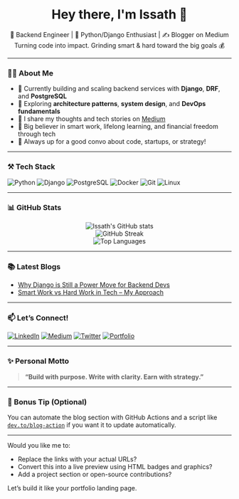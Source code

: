 <h1 align="center">Hey there, I'm Issath 👋</h1>

<p align="center">
  🚀 Backend Engineer | 🐍 Python/Django Enthusiast | ✍️ Blogger on Medium<br/>
  Turning code into impact. Grinding smart & hard toward the big goals 💰
</p>

---

### 🧑‍💻 About Me

- 🔭 Currently building and scaling backend services with **Django**, **DRF**, and **PostgreSQL**
- 🧠 Exploring **architecture patterns**, **system design**, and **DevOps fundamentals**
- 📝 I share my thoughts and tech stories on [Medium](https://medium.com/@yourusername)
- 🎯 Big believer in smart work, lifelong learning, and financial freedom through tech
- 💬 Always up for a good convo about code, startups, or strategy!

---

### ⚒️ Tech Stack

![Python](https://img.shields.io/badge/-Python-3776AB?style=flat&logo=python&logoColor=white)
![Django](https://img.shields.io/badge/-Django-092E20?style=flat&logo=django&logoColor=white)
![PostgreSQL](https://img.shields.io/badge/-PostgreSQL-336791?style=flat&logo=postgresql&logoColor=white)
![Docker](https://img.shields.io/badge/-Docker-2496ED?style=flat&logo=docker&logoColor=white)
![Git](https://img.shields.io/badge/-Git-F05032?style=flat&logo=git&logoColor=white)
![Linux](https://img.shields.io/badge/-Linux-FCC624?style=flat&logo=linux&logoColor=black)

---

### 📊 GitHub Stats

<p align="center">
  <img src="https://github-readme-stats.vercel.app/api?username=your-github-username&show_icons=true&theme=radical" alt="Issath's GitHub stats" />
  <br/>
  <img src="https://github-readme-streak-stats.herokuapp.com/?user=your-github-username&theme=radical" alt="GitHub Streak" />
  <br/>
  <img src="https://github-readme-stats.vercel.app/api/top-langs/?username=your-github-username&layout=compact&theme=radical" alt="Top Languages" />
</p>

---

### 📚 Latest Blogs
<!-- BLOG-POST-LIST:START -->
<!-- Replace with dynamic blog feed script or manually update -->
- [Why Django is Still a Power Move for Backend Devs](https://medium.com/@yourusername)
- [Smart Work vs Hard Work in Tech – My Approach](https://medium.com/@yourusername)
<!-- BLOG-POST-LIST:END -->

---

### 📫 Let’s Connect!

[![LinkedIn](https://img.shields.io/badge/-LinkedIn-blue?style=flat&logo=linkedin)](https://linkedin.com/in/your-linkedin)
[![Medium](https://img.shields.io/badge/-Medium-000000?style=flat&logo=medium)](https://medium.com/@yourusername)
[![Twitter](https://img.shields.io/badge/-Twitter-1DA1F2?style=flat&logo=twitter&logoColor=white)](https://twitter.com/yourtwitter)
[![Portfolio](https://img.shields.io/badge/-Portfolio-FF5722?style=flat&logo=web)](https://yourportfolio.com)

---

### ✨ Personal Motto

> **“Build with purpose. Write with clarity. Earn with strategy.”**

---

### 🧠 Bonus Tip (Optional)
You can automate the blog section with GitHub Actions and a script like [`dev.to/blog-action`](https://github.com/gautamkrishnar/blog-post-workflow) if you want it to update automatically.

---

Would you like me to:
- Replace the links with your actual URLs?
- Convert this into a live preview using HTML badges and graphics?
- Add a project section or open-source contributions?

Let’s build it like your portfolio landing page.
